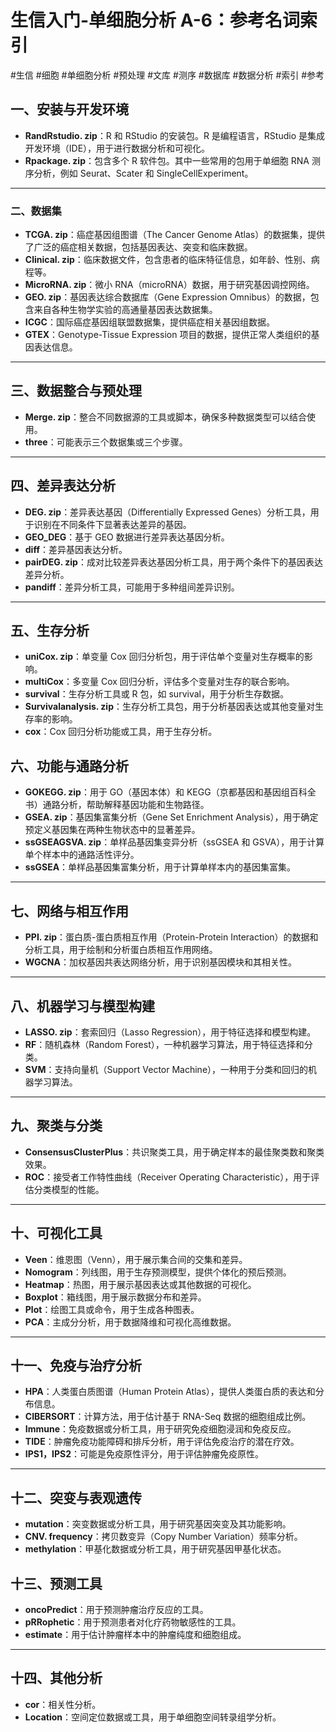 # 生信入门-单细胞分析 A-6：参考名词索引
#生信 #细胞 #单细胞分析 #预处理 #文库 #测序 #数据库 #数据分析 #索引 #参考


## 一、安装与开发环境

- **RandRstudio. zip**：R 和 RStudio 的安装包。R 是编程语言，RStudio 是集成开发环境（IDE），用于进行数据分析和可视化。
- **Rpackage. zip**：包含多个 R 软件包。其中一些常用的包用于单细胞 RNA 测序分析，例如 Seurat、Scater 和 SingleCellExperiment。

---

### 二、数据集

- **TCGA. zip**：癌症基因组图谱（The Cancer Genome Atlas）的数据集，提供了广泛的癌症相关数据，包括基因表达、突变和临床数据。
- **Clinical. zip**：临床数据文件，包含患者的临床特征信息，如年龄、性别、病程等。
- **MicroRNA. zip**：微小 RNA（microRNA）数据，用于研究基因调控网络。
- **GEO. zip**：基因表达综合数据库（Gene Expression Omnibus）的数据，包含来自各种生物学实验的高通量基因表达数据集。
- **ICGC**：国际癌症基因组联盟数据集，提供癌症相关基因组数据。
- **GTEX**：Genotype-Tissue Expression 项目的数据，提供正常人类组织的基因表达信息。

---

## 三、数据整合与预处理

- **Merge. zip**：整合不同数据源的工具或脚本，确保多种数据类型可以结合使用。
- **three**：可能表示三个数据集或三个步骤。

---

## 四、差异表达分析

- **DEG. zip**：差异表达基因（Differentially Expressed Genes）分析工具，用于识别在不同条件下显著表达差异的基因。
- **GEO_DEG**：基于 GEO 数据进行差异表达基因分析。
- **diff**：差异基因表达分析。
- **pairDEG. zip**：成对比较差异表达基因分析工具，用于两个条件下的基因表达差异分析。
- **pandiff**：差异分析工具，可能用于多种组间差异识别。

---

## 五、生存分析

- **uniCox. zip**：单变量 Cox 回归分析包，用于评估单个变量对生存概率的影响。
- **multiCox**：多变量 Cox 回归分析，评估多个变量对生存的联合影响。
- **survival**：生存分析工具或 R 包，如 survival，用于分析生存数据。
- **Survivalanalysis. zip**：生存分析工具包，用于分析基因表达或其他变量对生存率的影响。
- **cox**：Cox 回归分析功能或工具，用于生存分析。

## 六、功能与通路分析

- **GOKEGG. zip**：用于 GO（基因本体）和 KEGG（京都基因和基因组百科全书）通路分析，帮助解释基因功能和生物路径。
- **GSEA. zip**：基因集富集分析（Gene Set Enrichment Analysis），用于确定预定义基因集在两种生物状态中的显著差异。
- **ssGSEAGSVA. zip**：单样品基因集变异分析（ssGSEA 和 GSVA），用于计算单个样本中的通路活性评分。
- **ssGSEA**：单样品基因集富集分析，用于计算单样本内的基因集富集。

---

## 七、网络与相互作用

- **PPI. zip**：蛋白质-蛋白质相互作用（Protein-Protein Interaction）的数据和分析工具，用于绘制和分析蛋白质相互作用网络。
- **WGCNA**：加权基因共表达网络分析，用于识别基因模块和其相关性。

---

## 八、机器学习与模型构建

- **LASSO. zip**：套索回归（Lasso Regression），用于特征选择和模型构建。
- **RF**：随机森林（Random Forest），一种机器学习算法，用于特征选择和分类。
- **SVM**：支持向量机（Support Vector Machine），一种用于分类和回归的机器学习算法。

---

## 九、聚类与分类

- **ConsensusClusterPlus**：共识聚类工具，用于确定样本的最佳聚类数和聚类效果。
- **ROC**：接受者工作特性曲线（Receiver Operating Characteristic），用于评估分类模型的性能。

---

## 十、可视化工具

- **Veen**：维恩图（Venn），用于展示集合间的交集和差异。
- **Nomogram**：列线图，用于生存预测模型，提供个体化的预后预测。
- **Heatmap**：热图，用于展示基因表达或其他数据的可视化。
- **Boxplot**：箱线图，用于展示数据分布和差异。
- **Plot**：绘图工具或命令，用于生成各种图表。
- **PCA**：主成分分析，用于数据降维和可视化高维数据。

---

## 十一、免疫与治疗分析

- **HPA**：人类蛋白质图谱（Human Protein Atlas），提供人类蛋白质的表达和分布信息。
- **CIBERSORT**：计算方法，用于估计基于 RNA-Seq 数据的细胞组成比例。
- **Immune**：免疫数据或分析工具，用于研究免疫细胞浸润和免疫反应。
- **TIDE**：肿瘤免疫功能障碍和排斥分析，用于评估免疫治疗的潜在疗效。
- **IPS1，IPS2**：可能是免疫原性评分，用于评估肿瘤免疫原性。

---

## 十二、突变与表观遗传

- **mutation**：突变数据或分析工具，用于研究基因突变及其功能影响。
- **CNV. frequency**：拷贝数变异（Copy Number Variation）频率分析。
- **methylation**：甲基化数据或分析工具，用于研究基因甲基化状态。

## 十三、预测工具

- **oncoPredict**：用于预测肿瘤治疗反应的工具。
- **pRRophetic**：用于预测患者对化疗药物敏感性的工具。
- **estimate**：用于估计肿瘤样本中的肿瘤纯度和细胞组成。

---

## 十四、其他分析

- **cor**：相关性分析。
- **Location**：空间定位数据或工具，用于单细胞空间转录组学分析。
